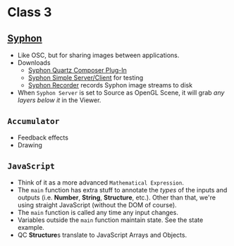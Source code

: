 # Class 3

## [Syphon](http://syphon.v002.info/)

* Like OSC, but for sharing images between applications.
* Downloads
    * [Syphon Quartz Composer Plug-In](http://syphon-implementations.googlecode.com/files/Syphon%20For%20Quartz%20Composer%20Public%20Beta%202.dmg)
    * [Syphon Simple Server/Client](http://syphon-implementations.googlecode.com/files/Syphon%20Demo%20Apps%20Public%20Beta%202.dmg) for testing
    * [Syphon Recorder](http://bit.ly/h1cLS5) records Syphon image streams to disk
* When `Syphon Server` is set to Source as OpenGL Scene, it will grab *any layers below it* in the Viewer.

## `Accumulator`

* Feedback effects
* Drawing

## `JavaScript`

* Think of it as a more advanced `Mathematical Expression`.
* The `main` function has extra stuff to annotate the *types* of the inputs and outputs (i.e. **Number**, **String**, **Structure**, etc.). Other than that, we're using straight JavaScript (without the DOM of course).
* The `main` function is called any time any input changes.
* Variables outside the `main` function maintain state. See the state example.
* QC **Structure**s translate to JavaScript Arrays and Objects.